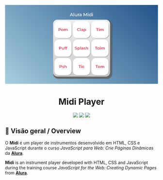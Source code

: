<div align="center">
  <img src="https://raw.githubusercontent.com/sucodelarangela/midi-player/master/images/og-image.png" alt="">
  <h1>Midi Player</h1>
  <img src="https://img.shields.io/badge/HTML5-E34F26?style=for-the-badge&logo=html5&logoColor=white">
  <img src="https://img.shields.io/badge/CSS3-1572B6?style=for-the-badge&logo=css3&logoColor=white">
  <img src="https://img.shields.io/badge/JavaScript-F7DF1E?style=for-the-badge&logo=javascript&logoColor=black"> 
</div>

## 🔎 Visão geral / Overview

O **Midi** é um player de instrumentos desenvolvido em HTML, CSS e JavaScript durante o curso _JavaScript para Web: Crie Páginas Dinâmicas_ da [**Alura**](https://www.alura.com.br).

**Midi** is an instrument player developed with HTML, CSS and JavaScript during the training course _JavaScript for the Web: Creating Dynamic Pages_ from [**Alura**](https://www.alura.com.br).
